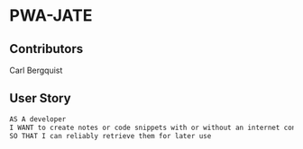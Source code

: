 # PWA-JATE

## Contributors

Carl Bergquist

## User Story

```md
AS A developer
I WANT to create notes or code snippets with or without an internet connection
SO THAT I can reliably retrieve them for later use
```